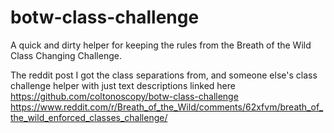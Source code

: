 # botw-class-challenge
A quick and dirty helper for keeping the rules from the Breath of the Wild Class Changing Challenge. 

The reddit post I got the class separations from, and someone else's class challenge helper with just text descriptions linked here
https://github.com/coltonoscopy/botw-class-challenge
https://www.reddit.com/r/Breath_of_the_Wild/comments/62xfvm/breath_of_the_wild_enforced_classes_challenge/

